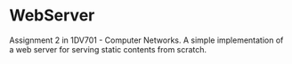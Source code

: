 # WebServer
Assignment 2 in 1DV701 - Computer Networks. A simple implementation of a web server for serving static contents from scratch.
